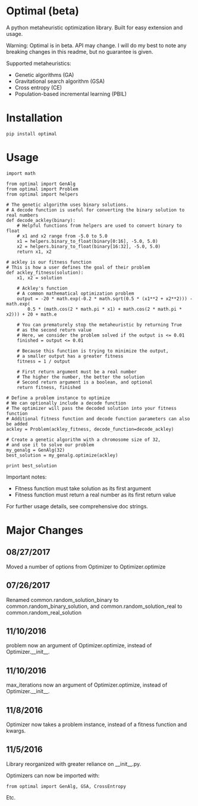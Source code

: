 # Optimal (beta)
A python metaheuristic optimization library. Built for easy extension and usage.

Warning: Optimal is in beta. API may change. I will do my best to note any breaking changes in this readme, but no guarantee is given.

Supported metaheuristics:

* Genetic algorithms (GA)
* Gravitational search algorithm (GSA)
* Cross entropy (CE)
* Population-based incremental learning (PBIL)

# Installation
    pip install optimal

# Usage
	import math

	from optimal import GenAlg
	from optimal import Problem
	from optimal import helpers

	# The genetic algorithm uses binary solutions.
	# A decode function is useful for converting the binary solution to real numbers
	def decode_ackley(binary):
		# Helpful functions from helpers are used to convert binary to float
		# x1 and x2 range from -5.0 to 5.0
		x1 = helpers.binary_to_float(binary[0:16], -5.0, 5.0)
		x2 = helpers.binary_to_float(binary[16:32], -5.0, 5.0)
		return x1, x2

	# ackley is our fitness function
	# This is how a user defines the goal of their problem
	def ackley_fitness(solution):
		x1, x2 = solution

		# Ackley's function
		# A common mathematical optimization problem
		output = -20 * math.exp(-0.2 * math.sqrt(0.5 * (x1**2 + x2**2))) - math.exp(
			0.5 * (math.cos(2 * math.pi * x1) + math.cos(2 * math.pi * x2))) + 20 + math.e

		# You can prematurely stop the metaheuristic by returning True
		# as the second return value
		# Here, we consider the problem solved if the output is <= 0.01
		finished = output <= 0.01

		# Because this function is trying to minimize the output,
		# a smaller output has a greater fitness
		fitness = 1 / output

		# First return argument must be a real number
		# The higher the number, the better the solution
		# Second return argument is a boolean, and optional
		return fitness, finished

	# Define a problem instance to optimize
	# We can optionally include a decode function
	# The optimizer will pass the decoded solution into your fitness function
	# Additional fitness function and decode function parameters can also be added
	ackley = Problem(ackley_fitness, decode_function=decode_ackley)

	# Create a genetic algorithm with a chromosome size of 32,
	# and use it to solve our problem
	my_genalg = GenAlg(32)
	best_solution = my_genalg.optimize(ackley)

	print best_solution

Important notes:

* Fitness function must take solution as its first argument
* Fitness function must return a real number as its first return value

For further usage details, see comprehensive doc strings.

# Major Changes
## 08/27/2017
Moved a number of options from Optimizer to Optimizer.optimize

## 07/26/2017
Renamed common.random\_solution\_binary to common.random\_binary\_solution,
and common.random\_solution\_real to common.random\_real\_solution

## 11/10/2016
problem now an argument of Optimizer.optimize, instead of Optimizer.\_\_init\_\_.

## 11/10/2016
max\_iterations now an argument of Optimizer.optimize, instead of Optimizer.\_\_init\_\_.

## 11/8/2016
Optimizer now takes a problem instance, instead of a fitness function and kwargs.

## 11/5/2016
Library reorganized with greater reliance on \_\_init\_\_.py.

Optimizers can now be imported with:

    from optimal import GenAlg, GSA, CrossEntropy

Etc.
